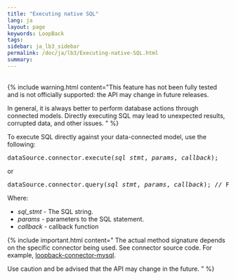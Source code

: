 ```yaml
---
title: "Executing native SQL"
lang: ja
layout: page
keywords: LoopBack
tags:
sidebar: ja_lb3_sidebar
permalink: /doc/ja/lb3/Executing-native-SQL.html
summary:
---
```

<br/>
{% include warning.html content="This feature has not been fully tested and is not officially supported: the API may change in future releases.

In general, it is always better to perform database actions through connected models.
Directly executing SQL may lead to unexpected results, corrupted data, and other issues.
" %}

To execute SQL directly against your data-connected model, use the following:

<pre>
dataSource.connector.execute(<i>sql_stmt</i>, <i>params</i>, <i>callback</i>);
</pre>

or

<pre>
dataSource.connector.query(<i>sql_stmt</i>, <i>params</i>, <i>callback</i>); // For 1.x connectors
</pre>

Where:

* _sql_stmt_ - The SQL string.
* _params_ - parameters to the SQL statement.
* _callback_ - callback function

{% include important.html content="
The actual method signature depends on the specific connector being used. See connector source code.  For example, [loopback-connector-mysql](https://github.com/strongloop/loopback-connector-mysql/blob/master/lib/mysql.js#L130).

Use caution and be advised that the API may change in the future.
" %}

